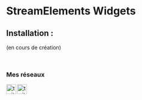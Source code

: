 # StreamElements Widgets

## Installation :

(en cours de création)

<br />

### Mes réseaux
[<img align="left" alt="twitter" width="26px" src="https://img.icons8.com/color/48/000000/twitter--v1.png"/>][twitter]
[<img align="left" alt="twitch" width="26px" src="https://img.icons8.com/fluent/48/000000/twitch.png" />][twitch]


[twitter]: https://twitter.com/Diox90
[twitch]: https://www.twitch.tv/louis_diox
